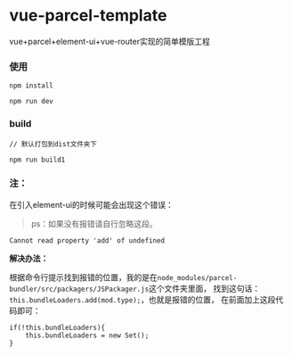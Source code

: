 # vue-parcel-template
vue+parcel+element-ui+vue-router实现的简单模版工程

### 使用

```
npm install

npm run dev
```

### build

```
// 默认打包到dist文件夹下

npm run build1
```

### 注：

在引入element-ui的时候可能会出现这个错误：

> ps：如果没有报错请自行忽略这段。

```
Cannot read property 'add' of undefined
```

**解决办法：**

根据命令行提示找到报错的位置，我的是在`node_modules/parcel-bundler/src/packagers/JSPackager.js`这个文件夹里面，
找到这句话：`this.bundleLoaders.add(mod.type);`，也就是报错的位置，
在前面加上这段代码即可：

```
if(!this.bundleLoaders){
    this.bundleLoaders = new Set();
}
```
